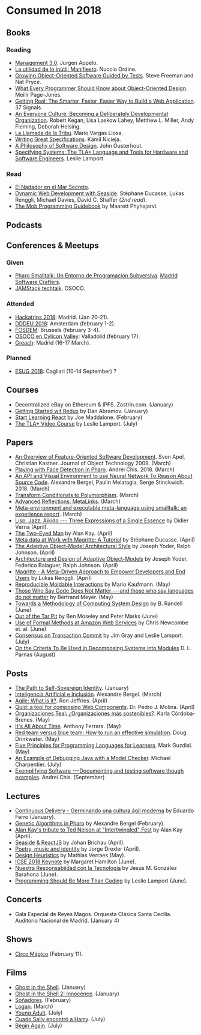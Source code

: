 # Consumed In 2018


## Books

### Reading

- [Management 3.0](). Jurgen Appelo.
- [La utilidad de lo inútil: Manifiesto](https://www.goodreads.com/book/show/19097397-la-utilidad-de-lo-in-til?ac). Nuccio Ordine.
- [Growing Object-Oriented Software Guided by Tests](https://www.goodreads.com/book/show/4268826-growing-object-oriented-software-guided-by-tests). Steve Freeman and Nat Pryce.
- [What Every Programmer Should Know about Object-Oriented Design](What_Every_Programmer_Should_Know_about_Object_Oriented_Design). Meilir Page-Jones.
- [Getting Real: The Smarter, Faster, Easier Way to Build a Web Application](https://www.goodreads.com/book/show/447648.Getting_Real). 37 Signals.
- [An Everyone Culture: Becoming a Deliberately Developmental Organization](https://www.goodreads.com/book/show/25159550-an-everyone-culture). Robert Kegan, Lisa Laskow Lahey, Metthew L. Miller, Andy Fleming, Deborah Helsing.
- [La Llamada de la Tribu](https://www.goodreads.com/book/show/38649613-la-llamada-de-la-tribu). Mario Vargas Llosa.
- [Writing Great Specifications](https://www.goodreads.com/book/show/32171117-writing-great-specifications). Kamil Nicieja.
- [A Philosophy of Software Design](https://www.goodreads.com/book/show/39996759-a-philosophy-of-software-design). John Ousterhout.
- [Specifying Systems: The TLA+ Language and Tools for Hardware and Software Engineers](https://www.goodreads.com/book/show/2159127.Specifying_Systems). Leslie Lamport.

### Read

- [El Nadador en el Mar Secreto](https://www.goodreads.com/book/show/23572099-el-nadador-en-el-mar-secreto).
- [Dynamic Web Development with Seaside](https://www.goodreads.com/book/show/9615140-dynamic-web-development-with-seaside). Stéphane Ducasse, Lukas Renggli, Michael Davies, David C. Shaffer (*2nd read*).
- [The Mob Programming Guidebook](https://leanpub.com/mobprogrammingguidebook) by Maarett Phyhajarvi.

## Podcasts

## Conferences & Meetups

### Given

- [Pharo Smalltalk: Un Entorno de Programación Subversiva](https://osoco.es/introduccion-pharo-madswcr/). [Madrid Software Crafters](https://www.meetup.com/madswcraft/events/243717931/).
- [JAMStack techtalk](https://osoco.es/thoughts/2017/12/jamstack-techtalk/). OSOCO.

### Attended

- [Hackatrips 2018](http://www.hackatrips.com/): Madrid. (Jan 20-21).
- [DDDEU 2018](https://dddeurope.com/2018/): Amsterdam (february 1-2).
- [FOSDEM](https://fosdem.org/2018/): Brussels (february 3-4).
- [OSOCO en Cylicon Valley](https://www.meetup.com/Cylicon-Valley/events/246649744/): Valladolid (february 17).
- [Greach](http://2018.greachconf.com): Madrid (16-17 March).

### Planned

- [ESUG 2018](http://www.esug.org/wiki/pier/Conferences/2018): Cagliari (10-14 September) ?

## Courses

- Decentralized eBay on Ethereum & IPFS. Zastrin.com. (January)
- [Getting Started wit Redux](https://egghead.io/courses/getting-started-with-redux) by Dan Abramov. (January)
- [Start Learning React](https://egghead.io/courses/start-learning-react) by Joe Maddalone. (February)
- [The TLA+ Video Course](http://lamport.azurewebsites.net/video/videos.html) by Leslie Lamport. (July)

## Papers

- [An Overview of Feature-Oriented Software Development](http://www.jot.fm/issues/issue_2009_07/column5.pdf). Sven Apel, Christian Kastner. Journal of Object Technology 2009. (March)
- [Playing with Face Detection in Pharo](https://medium.com/@Chis_Andrei/playing-with-face-detection-in-pharo-e6dd297e0ca3). Andrei Chis. 2018. (March)
- [An API and Visual Environment to use Neural Network To Reason About Source Code](http://bergel.eu/MyPapers/Berg18-APIForNN.pdf). Alexandre Bergel, Paulin Melatagia, Serge Stinckwich. 2018. (March)
- [Transform Conditionals to Polymorphism](http://scg.unibe.ch/archive/papers/Duca00cTransform.pdf). (March)
- [Advanced Reflections: MetaLinks](http://marcusdenker.de/talks/18LectureMetaLinks/MetaLinks.pdf). (March)
- [Meta-environment and executable meta-language using smalltalk: an experience report](http://scg.unibe.ch/archive/drafts/Duca08a-Sosym-ExecutableMetaLanguage.pdf). (March)
- [Lisp, Jazz, Aikido --- Three Expressions of a Single Essence](https://arxiv.org/pdf/1804.00485.pdf) by Didier Verna (April).
- [The Two-Eyed Man](https://link.springer.com/content/pdf/10.1007%2F978-3-319-16925-5.pdf) by Alan Kay. (April)
- [Meta data at Work with Magritte: A Tutorial](https://bintray.com/squarebracketassociates/wip/download_file?file_path=magritte-wip.pdf) by Stéphane Ducasse. (April)
- [The Adaptive Object-Model Architectural Style](http://www.adaptiveobjectmodel.com/WICSA3/ArchitectureOfAOMsWICSA3.pdf) by Joseph Yoder, Ralph Johnson. (April)
- [Architecture and Design of Adaptive Object-Models](http://www.adaptiveobjectmodel.com/OOPSLA2001/AOMIntriguingTechPaper.pdf) by Joseph Yoder, Federico Balaguer, Ralph Johnson. (April)
- [Magritte - A Meta-Driven Approach to Empower Developers and End Users](http://scg.unibe.ch/archive/papers/Reng07aMagritte.pdf) by Lukas Renggli. (Apri)l
- [Reproducible Moldable Interactions](http://scg.unibe.ch/archive/masters/Kauf18a.pdf) by Mario Kaufmann. (May)
- [Those Who Say Code Does Not Matter ---and those who say languages do not matter](https://cacm.acm.org/blogs/blog-cacm/173827-those-who-say-code-does-not-matter/fulltext) by Bertrand Meyer. (May)
- [Towards a Methodology of Computing System Design](http://homepages.cs.ncl.ac.uk/brian.randell/NATO/nato1968.PDF) by B. Randell (June)
- [Out of the Tar Pit](http://curtclifton.net/papers/MoseleyMarks06a.pdf) by Ben Moseley and Peter Marks (June)
- [Use of Formal Methods at Amazon Web Services](https://lamport.azurewebsites.net/tla/formal-methods-amazon.pdf) by Chris Newcombe et. al. (June)
- [Consensus on Transaction Commit](https://www.microsoft.com/en-us/research/uploads/prod/2004/01/twophase-revised.pdf) by Jim Gray and Leslie Lamport. (July)
- [On the Criteria To Be Used in Decomposing Systems into Modules](https://www.win.tue.nl/~wstomv/edu/2ip30/references/criteria_for_modularization.pdf) D. L. Parnas (August)

## Posts

- [The Path to Self-Sovereign Identity](http://www.lifewithalacrity.com/2016/04/the-path-to-self-soverereign-identity.html). (January)
- [Inteligencia Artificial e Inclusión](http://www.uchile.cl/noticias/139987/inteligencia-artificial-e-inclusion). Alexandre Bergel. (March)
- [Agile: What is it?](https://ronjeffries.com/articles/018-01ff/agile-riff/). Ron Jeffries. (April)
- [Quid: a tool for composing Web Components](https://medium.com/@pjmolina/quid-6d89b0ec58d5). Dr. Pedro J. Molina. (April)
- [Organizaciones Teal: ¿Organizaciones más sostenibles?](https://medium.com/el-blog-de-sustainability-school/organizaciones-teal-organizaciones-más-sostenibles-3c49f34a6b34). Karla Córdoba-Brenes. (May)
- [It's All About Time](https://blog.ircmaxell.com/2014/11/its-all-about-time.html). Anthony Ferrara. (May)
- [Red team versus blue team: How to run an effective simulation](https://www.csoonline.com/article/2122440/disaster-recovery/emergency-preparedness-red-team-versus-blue-team-how-to-run-an-effective-simulation.html). Doug Drinkwater. (May)
- [Five Principles for Programming Languages for Learners](https://cacm.acm.org/blogs/blog-cacm/203554-five-principles-for-programming-languages-for-learners/fulltext). Mark Guzdial. (May)
- [An Example of Debugging Java with a Model Checker](http://www.cs.unh.edu/~charpov/teaching-cs745_845-example.html). Michael Charpentier. (July)
- [Exemplifying Software ---Documenting and testing software though examples](https://medium.com/@Chis_Andrei/exemplifying-software-fd39a420472a). Andrei Chis. (September)

## Lectures

- [Continuous Delivery - Germinando una cultura ágil moderna](http://www.eferro.net/2018/01/code-continious-delivery-germinando-una.html) by Eduardo Ferro (January).
- [Genetic Algorithms in Pharo](https://www.youtube.com/watch?v=ZB1U259wPaA) by Alexandre Bergel (February).
- [Alan Kay's tribute to Ted Nelson at "Intertwingled" Fest](https://www.youtube.com/watch?v=AnrlSqtpOkw) by Alan Kay (April).
- [Seaside & ReactJS](https://www.youtube.com/watch?v=1eSGO7QSz5c) by Johan Brichau (April).
- [Poetry, music and identity](https://www.youtube.com/watch?v=C2p42GASnUo) by Jorge Drexler (April).
- [Design Heuristics](https://skillsmatter.com/skillscasts/11685-we-are-delighted-to-have-mathias-verraes-at-ddd-exchange-2018) by Mathias Verraes (May).
- [ICSE 2018 Keynote](https://youtu.be/ZbVOF0Uk5lU) by Margaret Hamilton (June).
- [Nuestra Responsabiidad con la Tecnología](https://speakerdeck.com/jgbarah/nuestra-responsabilidad-con-la-tecnologia) by Jesús M. González Barahona (June).
- [Programming Should Be More Than Coding](https://www.youtube.com/watch?v=6QsTfL-uXd8) by Leslie Lamport (June).

## Concerts

- Gala Especial de Reyes Magos. Orquesta Clásica Santa Cecilia. Auditorio Nacional de Madrid. (January 4)

## Shows

- [Circo Mágico](https://elcircomagico.es/) (February 11).

## Films

- [Ghost in the Shell](http://www.imdb.com/title/tt1219827/). (January)
- [Ghost in the Shell 2: Innocence](https://en.wikipedia.org/wiki/Ghost_in_the_Shell_2:_Innocence). (January)
- [Soñadores](https://es.wikipedia.org/wiki/So%C3%B1adores). (February)
- [Logan](http://www.imdb.com/title/tt3315342/). (March)
- [Young Adult](https://www.imdb.com/title/tt1625346/). (July)
- [Cuado Sally encontró a Harry](https://www.imdb.com/title/tt0098635/). (July)
- [Begin Again](https://www.imdb.com/title/tt1980929/). (July)
